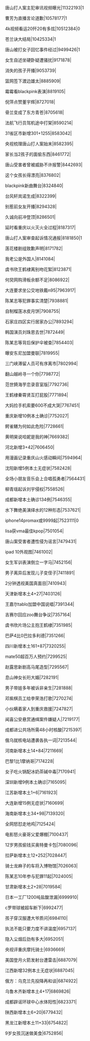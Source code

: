 唐山打人案主犯审讯视频曝光|11322193|1

曹芳为直播言论道歉|10578177|1

4k视频看运20歼20有多炫|10512384|0

苍兰诀大结局|10425334|1

唐山被打女子回忆事件经过|9499426|1

女生自述坐硬卧疑遭骚扰|9171878|

消失的孩子开播|9053739|

篮网签下渡边雄太|8885909|

霉霉看blackpink表演|8819105|

倪萍点赞董宇辉|8727018|

骨兰变成了东方青苍|8705618|

法航飞行员驾机途中打架|8590214|

31省区市新增301+1255|8583042|

央视梳理唐山打人案始末|8582395|

家长当2孩子的面偷东西|8461772|

唐山受害者曾被威胁不许报警|8442693|

这个女孩长得漂亮|8376802|

blackpink新曲舞台|8324840|

台风轩岚诺生成|8322399|

别惹前女友开播|8294328|

久诚向前冲登顶|8286501|

延时看重庆以火灭火全过程|8187317|

唐山打人案审查起诉情况通报|8181850|1

莲花楼剧组致歉声明|8171782|

我老公是外国人|8141084|

虞书欣王鹤棣离别吻花絮|8123871|

何炅网购滑板余额不足|8086922|

大连要求坐公交地铁戴n95|7963917|

陈某志等犯罪事实清楚|7938881|

自制榴莲冰皮月饼|7908755|

石家庄四区实行居家办公|7893294|

韩国演员刘珠恩去世|7872449|

陈某志等背后保护伞被查|7854403|

曝安东尼加盟曼联|7819955|

三门峡滞留人员可有序离市|7802994|

翻山越岭寻一个你|7798772|

范世錡海芋恋录音室版|7792736|

王鹤棣秦霄贤互打屁股|7771894|

大妈捡手机索要600不成大哭|7767451|

重庆新增10例本土确诊|7752027|

鳄雀鳝为何如此危险|7728661|

黄明昊说哈妮是我的神|7669382|

河北新增3+42|7606450|

用漫画记录重庆山火感动瞬间|7594964|

沈阳新增5例本土无症状|7582428|

全场小朋友音乐会上合唱孤勇者|7564431|

柳青瑶起诉刘宇侵权|7558526|

成都新增本土确诊134例|7546355|

水下舞绝美演绎水的12种形态|7537621|

iphone14promax或9999起|7523111|0

lisa获vma最佳kpop|7501054|

唐山案受害者遭性侵为谣言|7479431|

ipad 10外观图|7461002|

女生军训表演倒立一字马|7452156|

男子离异后发现儿子变侄子|7411891|

2分钟透视美国真面目|7410943|

天津新增本土4+27|7403126|

王嘉尔tablo加盟中国说唱|7391344|

吉赛尔回应zoo舞台争议|7357164|

虞书欣片场公主抱王鹤棣|7351985|

巴萨4比0巴拉多利德|7351266|

四川新增本土161+87|7320255|

mate50超百万人预约|7299525|

赵露思新剧高马尾造型|7295567|

息山神女长珩大婚|7282191|

男子带娃多年被诉非亲生|7281888|

邓紫棋员工给李荣浩打歌|7270274|

小伙瞒着家人到重庆救援|7247827|

闻喜公安悬赏通缉案件嫌疑人|7219177|

成都进公共场所需48小时核酸|7215397|

俄乌就核电站遭袭各执一词|7213544|

河南新增本土14+84|7211669|

巴黎1比1摩纳哥|7174228|

女子吃火锅配冰奶茶碱中毒|7170941|

深圳新增9例本土确诊|7165095|

江苏新增本土1+6|7161923|

大连新增15例无症状|7160699|

海南新增本土34+98|7139320|

全网怒怼走地鸡|7125424|

电影怒火豪哥父爱爆棚|7100437|

12岁男孩偷钱买奥特曼卡包|7080096|

拉萨新增本土12+252|7028447|

骑士龙麻子的车将入博物馆|7026063|

陈某志10年参与犯罪11起|7024005|

甘肃新增本土2+28|7019584|

日本一工厂1200吨盐酸泄漏|6999910|

c罗带球被超车断下|6992477|

孩子穿汉服遭大爷质问|6984110|

执法不能只要力度不讲温度|6957137|

隐入尘烟后劲有多大|6952051|

央视评重庆摩托骑士|6936669|

美国登月火箭发射台遭雷击|6887079|

江西新增32例本土无症状|6887045|

俄方：乌克兰先投降再和谈|6874922|

乌鲁木齐新增本土4+17|6869826|

成都辟谣环球中心水体阳性|6823371|

陕西新增本土6+20|6779432|

黑龙江新增本土11+33|6754822|

9岁女孩沉迷做美食|6752856|

